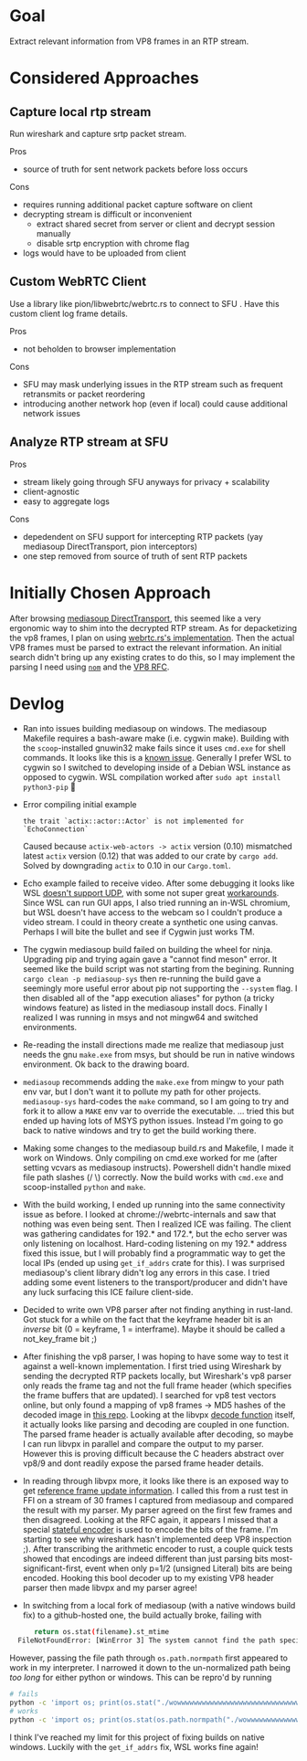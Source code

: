 # Goal

Extract relevant information from VP8 frames in an RTP stream.

# Considered Approaches

## Capture local rtp stream

Run wireshark and capture srtp packet stream.

Pros

- source of truth for sent network packets before loss occurs

Cons

- requires running additional packet capture software on client
- decrypting stream is difficult or inconvenient
  - extract shared secret from server or client and decrypt session manually
  - disable srtp encryption with chrome flag
- logs would have to be uploaded from client

## Custom WebRTC Client

Use a library like pion/libwebrtc/webrtc.rs to connect to SFU . Have this custom client log frame details.

Pros

- not beholden to browser implementation

Cons

- SFU may mask underlying issues in the RTP stream such as frequent retransmits or packet reordering
- introducing another network hop (even if local) could cause additional network issues

## Analyze RTP stream at SFU

Pros

- stream likely going through SFU anyways for privacy + scalability
- client-agnostic
- easy to aggregate logs

Cons

- depedendent on SFU support for intercepting RTP packets (yay mediasoup DirectTransport, pion interceptors)
- one step removed from source of truth of sent RTP packets

# Initially Chosen Approach

After browsing [mediasoup DirectTransport](https://docs.rs/mediasoup/0.9.0/mediasoup/router/struct.Router.html#method.create_direct_transport), this seemed like a very ergonomic way to shim into the decrypted RTP stream. As for depacketizing the vp8 frames, I plan on using [webrtc.rs's implementation](https://docs.rs/rtp/latest/rtp/codecs/vp8/struct.Vp8Packet.html). Then the actual VP8 frames must be parsed to extract the relevant information. An initial search didn't bring up any existing crates to do this, so I may implement the parsing I need using [`nom`](https://crates.io/crates/nom) and the [VP8 RFC](https://datatracker.ietf.org/doc/html/rfc6386#section-19.2).

# Devlog

- Ran into issues building mediasoup on windows. The mediasoup Makefile requires a bash-aware make (i.e. cygwin make). Building with the `scoop`-installed gnuwin32 make fails since it uses `cmd.exe` for shell commands. It looks like this is a [known issue](https://github.com/versatica/mediasoup/issues/701). Generally I prefer WSL to cygwin so I switched to developing inside of a Debian WSL instance as opposed to cygwin. WSL compilation worked after `sudo apt install python3-pip` 🎉

- Error compiling initial example

  ```
  the trait `actix::actor::Actor` is not implemented for `EchoConnection`
  ```

  Caused because `actix-web-actors -> actix` version (0.10) mismatched latest `actix` version (0.12) that was added to our crate by `cargo add`. Solved by downgrading `actix` to 0.10 in our `Cargo.toml`.

- Echo example failed to receive video. After some debugging it looks like WSL [doesn't support UDP](https://github.com/microsoft/WSL/issues/6082), with some not super great [workarounds](https://github.com/microsoft/WSL/issues/4825). Since WSL can run GUI apps, I also tried running an in-WSL chromium, but WSL doesn't have access to the webcam so I couldn't produce a video stream. I could in theory create a synthetic one using canvas. Perhaps I will bite the bullet and see if Cygwin just works TM.

- The cygwin mediasoup build failed on building the wheel for ninja. Upgrading pip and trying again gave a "cannot find meson" error. It seemed like the build script was not starting from the begining. Running `cargo clean -p mediasoup-sys` then re-running the build gave a seemingly more useful error about pip not supporting the `--system` flag. I then disabled all of the "app execution aliases" for python (a tricky windows feature) as listed in the mediasoup install docs. Finally I realized I was running in msys and not mingw64 and switched environments.

- Re-reading the install directions made me realize that mediasoup just needs the gnu `make.exe` from msys, but should be run in native windows environment. Ok back to the drawing board.

- `mediasoup` recommends adding the `make.exe` from mingw to your path env var, but I don't want it to pollute my path for other projects. `mediasoup-sys` hard-codes the `make` command, so I am going to try and fork it to allow a `MAKE` env var to override the executable. ... tried this but ended up having lots of MSYS python issues. Instead I'm going to go back to native windows and try to get the build working there.

- Making some changes to the mediasoup build.rs and Makefile, I made it work on Windows. Only compiling on cmd.exe worked for me (after setting vcvars as mediasoup instructs). Powershell didn't handle mixed file path slashes (/ \\) correctly. Now the build works with `cmd.exe` and scoop-installed `python` and `make`.

- With the build working, I ended up running into the same connectivity issue as before. I looked at chrome://webrtc-internals and saw that nothing was even being sent. Then I realized ICE was failing. The client was gathering candidates for 192.\* and 172.\*, but the echo server was only listening on localhost. Hard-coding listening on my 192.\* address fixed this issue, but I will probably find a programmatic way to get the local IPs (ended up using `get_if_addrs` crate for this). I was surprised mediasoup's client library didn't log any errors in this case. I tried adding some event listeners to the transport/producer and didn't have any luck surfacing this ICE failure client-side.

- Decided to write own VP8 parser after not finding anything in rust-land. Got stuck for a while on the fact that the keyframe header bit is an _inverse_ bit (0 = keyframe, 1 = interframe). Maybe it should be called a not_key_frame bit ;)

- After finishing the vp8 parser, I was hoping to have some way to test it against a well-known implementation. I first tried using Wireshark by sending the decrypted RTP packets locally, but Wireshark's vp8 parser only reads the frame tag and not the full frame header (which specifies the frame buffers that are updated). I searched for vp8 test vectors online, but only found a mapping of vp8 frames -> MD5 hashes of the decoded image in [this repo](https://github.com/webmproject/vp8-test-vectors). Looking at the libvpx [decode function](https://github.com/webmproject/libvpx/blob/705bf9de8c96cfe5301451f1d7e5c90a41c64e5f/vp8/decoder/decodeframe.c#L879) itself, it actually looks like parsing and decoding are coupled in one function. The parsed frame header is actually available after decoding, so maybe I can run libvpx in parallel and compare the output to my parser. However this is proving difficult because the C headers abstract over vp8/9 and dont readily expose the parsed frame header details.

- In reading through libvpx more, it looks like there is an exposed way to get [reference frame update information](https://github.com/webmproject/libvpx/blob/4478c121f592461318e2c0bd55b5c63a5e0012b2/vp8/vp8_dx_iface.c#L622). I called this from a rust test in FFI on a stream of 30 frames I captured from mediasoup and compared the result with my parser. My parser agreed on the first few frames and then disagreed. Looking at the RFC again, it appears I missed that a special [stateful encoder](https://datatracker.ietf.org/doc/html/rfc6386#section-7) is used to encode the bits of the frame. I'm starting to see why wireshark hasn't implemented deep VP8 inspection ;). After transcribing the arithmetic encoder to rust, a couple quick tests showed that encodings are indeed different than just parsing bits most-significant-first, event when only p=1/2 (unsigned Literal) bits are being encoded. Hooking this bool decoder up to my existing VP8 header parser then made libvpx and my parser agree!

- In switching from a local fork of mediasoup (with a native windows build fix) to a github-hosted one, the build actually broke, failing with

```bash
      return os.stat(filename).st_mtime
  FileNotFoundError: [WinError 3] The system cannot find the path specified: '<redacted>\\src\\video\\webrtc\\frametrace\\target\\debug\\build\\mediasoup-sys-de1f8be02f9ab815\\out\\Release\\..\\..\\..\\..\\..\\..\\..\\..\\..\\..\\.cargo\\git\\checkouts\\mediasoup-3eca598504bdc955\\f385349\\worker\\subprojects\\openssl-1.1.1l\\generated-config\\archs\\VC-WIN64A\\no-asm\\meson.build'
```

However, passing the file path through `os.path.normpath` first appeared to work in my interpreter. I narrowed it down to the un-normalized path being _too long_ for either python or windows. This can be repro'd by running

```bash
# fails
python -c 'import os; print(os.stat("./wowwwwwwwwwwwwwwwwwwwwwwwwwwwwwwwwwwwwwwwwwwwwwwwwwwwww/../wowwwwwwwwwwwwwwwwwwwwwwwwwwwwwwwwwwwwwwwwwwwwwwwwwww/../wowwwwwwwwwwwwwwwwwwwwwwwwwwwwwwwwwwwwwwwwwww/../wowwwwwwwwwwwwwwwwwwwwwwwwwwwwwwwwwwwwwwwwwwwwwwwwwwwwwww/../wowwwwwwwwwwwwwwwwwwwwwwwwwwwwwwwwwwwwwwwwwwwwwwwwwwwwwwwww/.."))'
# works
python -c 'import os; print(os.stat(os.path.normpath("./wowwwwwwwwwwwwwwwwwwwwwwwwwwwwwwwwwwwwwwwwwwwwwwwwwwwww/../wowwwwwwwwwwwwwwwwwwwwwwwwwwwwwwwwwwwwwwwwwwwwwwwwwww/../wowwwwwwwwwwwwwwwwwwwwwwwwwwwwwwwwwwwwwwwwwww/../wowwwwwwwwwwwwwwwwwwwwwwwwwwwwwwwwwwwwwwwwwwwwwwwwwwwwwww/../wowwwwwwwwwwwwwwwwwwwwwwwwwwwwwwwwwwwwwwwwwwwwwwwwwwwwwwwww/..")))'
```

I think I've reached my limit for this project of fixing builds on native windows. Luckily with the `get_if_addrs` fix, WSL works fine again!
